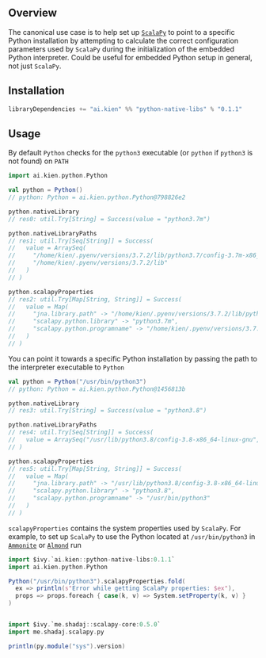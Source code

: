 ## Overview

The canonical use case is to help set up [`ScalaPy`](https://scalapy.dev/) to point to a specific Python installation by attempting to calculate the correct configuration parameters used by `ScalaPy` during the initialization of the embedded Python interpreter. Could be useful for embedded Python setup in general, not just `ScalaPy`.

## Installation

```scala
libraryDependencies += "ai.kien" %% "python-native-libs" % "0.1.1"
```

## Usage

By default `Python` checks for the `python3` executable (or `python` if `python3` is not found) on `PATH`

```scala
import ai.kien.python.Python

val python = Python()
// python: Python = ai.kien.python.Python@798826e2

python.nativeLibrary
// res0: util.Try[String] = Success(value = "python3.7m")

python.nativeLibraryPaths
// res1: util.Try[Seq[String]] = Success(
//   value = ArraySeq(
//     "/home/kien/.pyenv/versions/3.7.2/lib/python3.7/config-3.7m-x86_64-linux-gnu",
//     "/home/kien/.pyenv/versions/3.7.2/lib"
//   )
// )

python.scalapyProperties
// res2: util.Try[Map[String, String]] = Success(
//   value = Map(
//     "jna.library.path" -> "/home/kien/.pyenv/versions/3.7.2/lib/python3.7/config-3.7m-x86_64-linux-gnu:/home/kien/.pyenv/versions/3.7.2/lib",
//     "scalapy.python.library" -> "python3.7m",
//     "scalapy.python.programname" -> "/home/kien/.pyenv/versions/3.7.2/bin/python3"
//   )
// )
```

You can point it towards a specific Python installation by passing the path to the interpreter executable to `Python`

```scala
val python = Python("/usr/bin/python3")
// python: Python = ai.kien.python.Python@1456813b

python.nativeLibrary
// res3: util.Try[String] = Success(value = "python3.8")

python.nativeLibraryPaths
// res4: util.Try[Seq[String]] = Success(
//   value = ArraySeq("/usr/lib/python3.8/config-3.8-x86_64-linux-gnu", "/usr/lib")
// )

python.scalapyProperties
// res5: util.Try[Map[String, String]] = Success(
//   value = Map(
//     "jna.library.path" -> "/usr/lib/python3.8/config-3.8-x86_64-linux-gnu:/usr/lib",
//     "scalapy.python.library" -> "python3.8",
//     "scalapy.python.programname" -> "/usr/bin/python3"
//   )
// )
```

`scalapyProperties` contains the system properties used by `ScalaPy`. For example, to set up `ScalaPy` to use the Python located at `/usr/bin/python3` in [`Ammonite`](https://ammonite.io/) or [`Almond`](https://almond.sh/) run

```scala
import $ivy.`ai.kien::python-native-libs:0.1.1`
import ai.kien.python.Python

Python("/usr/bin/python3").scalapyProperties.fold(
  ex => println(s"Error while getting ScalaPy properties: $ex"),
  props => props.foreach { case(k, v) => System.setProperty(k, v) }
)


import $ivy.`me.shadaj::scalapy-core:0.5.0`
import me.shadaj.scalapy.py

println(py.module("sys").version)
```
